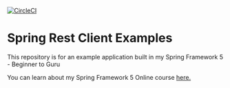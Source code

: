 [![CircleCI](https://circleci.com/mleruth/spring-rest-client-examples.svg?style=svg)](https://circleci.com/mleruth/spring-rest-client-examples)
# Spring Rest Client Examples

This repository is for an example application built in my Spring Framework 5 - Beginner to Guru

You can learn about my Spring Framework 5 Online course [here.](http://courses.springframework.guru/p/spring-framework-5-begginer-to-guru/?product_id=363173)
